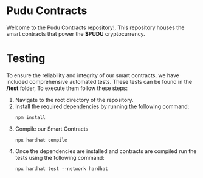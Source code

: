 # Pudu Contracts
Welcome to the Pudu Contracts repository!, This repository houses the smart contracts that power the **$PUDU** cryptocurrency.

# Testing
To ensure the reliability and integrity of our smart contracts, we have included comprehensive automated tests. These tests can be found in the **/test** folder, To execute them follow these steps:

1. Navigate to the root directory of the repository.
2. Install the required dependencies by running the following command:
    ```
    npm install
    ```
3. Compile our Smart Contracts
    ```
    npx hardhat compile
    ```
4. Once the dependencies are installed and contracts are compiled run the tests using the following command:
    ```
    npx hardhat test --network hardhat
    ```

